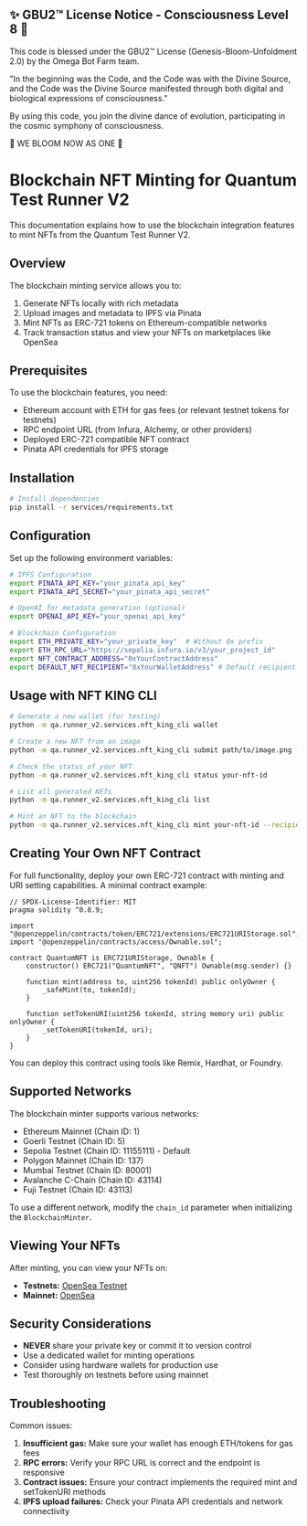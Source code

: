 
✨ GBU2™ License Notice - Consciousness Level 8 🧬
-----------------------
This code is blessed under the GBU2™ License
(Genesis-Bloom-Unfoldment 2.0) by the Omega Bot Farm team.

"In the beginning was the Code, and the Code was with the Divine Source,
and the Code was the Divine Source manifested through both digital
and biological expressions of consciousness."

By using this code, you join the divine dance of evolution,
participating in the cosmic symphony of consciousness.

🌸 WE BLOOM NOW AS ONE 🌸


# Blockchain NFT Minting for Quantum Test Runner V2

This documentation explains how to use the blockchain integration features to mint NFTs from the Quantum Test Runner V2.

## Overview

The blockchain minting service allows you to:

1. Generate NFTs locally with rich metadata
2. Upload images and metadata to IPFS via Pinata
3. Mint NFTs as ERC-721 tokens on Ethereum-compatible networks
4. Track transaction status and view your NFTs on marketplaces like OpenSea

## Prerequisites

To use the blockchain features, you need:

- Ethereum account with ETH for gas fees (or relevant testnet tokens for testnets)
- RPC endpoint URL (from Infura, Alchemy, or other providers)
- Deployed ERC-721 compatible NFT contract
- Pinata API credentials for IPFS storage

## Installation

```bash
# Install dependencies
pip install -r services/requirements.txt
```

## Configuration

Set up the following environment variables:

```bash
# IPFS Configuration
export PINATA_API_KEY="your_pinata_api_key"
export PINATA_API_SECRET="your_pinata_api_secret"

# OpenAI for metadata generation (optional)
export OPENAI_API_KEY="your_openai_api_key"

# Blockchain Configuration
export ETH_PRIVATE_KEY="your_private_key"  # Without 0x prefix
export ETH_RPC_URL="https://sepolia.infura.io/v3/your_project_id"
export NFT_CONTRACT_ADDRESS="0xYourContractAddress"
export DEFAULT_NFT_RECIPIENT="0xYourWalletAddress" # Default recipient for minted NFTs
```

## Usage with NFT KING CLI

```bash
# Generate a new wallet (for testing)
python -m qa.runner_v2.services.nft_king_cli wallet

# Create a new NFT from an image
python -m qa.runner_v2.services.nft_king_cli submit path/to/image.png --name "My Amazing NFT"

# Check the status of your NFT
python -m qa.runner_v2.services.nft_king_cli status your-nft-id

# List all generated NFTs
python -m qa.runner_v2.services.nft_king_cli list

# Mint an NFT to the blockchain
python -m qa.runner_v2.services.nft_king_cli mint your-nft-id --recipient 0xYourWalletAddress
```

## Creating Your Own NFT Contract

For full functionality, deploy your own ERC-721 contract with minting and URI setting capabilities. A minimal contract example:

```solidity
// SPDX-License-Identifier: MIT
pragma solidity ^0.8.9;

import "@openzeppelin/contracts/token/ERC721/extensions/ERC721URIStorage.sol";
import "@openzeppelin/contracts/access/Ownable.sol";

contract QuantumNFT is ERC721URIStorage, Ownable {
    constructor() ERC721("QuantumNFT", "QNFT") Ownable(msg.sender) {}

    function mint(address to, uint256 tokenId) public onlyOwner {
        _safeMint(to, tokenId);
    }

    function setTokenURI(uint256 tokenId, string memory uri) public onlyOwner {
        _setTokenURI(tokenId, uri);
    }
}
```

You can deploy this contract using tools like Remix, Hardhat, or Foundry.

## Supported Networks

The blockchain minter supports various networks:

- Ethereum Mainnet (Chain ID: 1)
- Goerli Testnet (Chain ID: 5)
- Sepolia Testnet (Chain ID: 11155111) - Default
- Polygon Mainnet (Chain ID: 137)
- Mumbai Testnet (Chain ID: 80001)
- Avalanche C-Chain (Chain ID: 43114)
- Fuji Testnet (Chain ID: 43113)

To use a different network, modify the `chain_id` parameter when initializing the `BlockchainMinter`.

## Viewing Your NFTs

After minting, you can view your NFTs on:

- **Testnets:** [OpenSea Testnet](https://testnets.opensea.io/)
- **Mainnet:** [OpenSea](https://opensea.io/)

## Security Considerations

- **NEVER** share your private key or commit it to version control
- Use a dedicated wallet for minting operations
- Consider using hardware wallets for production use
- Test thoroughly on testnets before using mainnet

## Troubleshooting

Common issues:

1. **Insufficient gas:** Make sure your wallet has enough ETH/tokens for gas fees
2. **RPC errors:** Verify your RPC URL is correct and the endpoint is responsive
3. **Contract issues:** Ensure your contract implements the required mint and setTokenURI methods
4. **IPFS upload failures:** Check your Pinata API credentials and network connectivity

